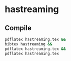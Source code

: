 # hastreaming

## Compile

```bash
pdflatex hastreaming.tex &&
bibtex hastreaming &&
pdflatex hastreaming.tex &&
pdflatex hastreaming.tex
```
